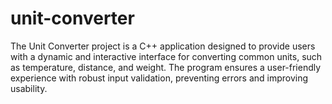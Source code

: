 # unit-converter
The Unit Converter project is a C++ application designed to provide users with a dynamic and interactive interface for converting common units, such as temperature, distance, and weight. The program ensures a user-friendly experience with robust input validation, preventing errors and improving usability.
